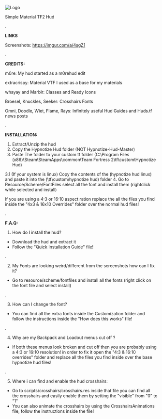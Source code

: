 ![Logo](https://i.imgur.com/SEnC0Zf.png)


Simple Material TF2 Hud

.

**LINKS**

Screenshots: https://imgur.com/a/4sgZ1

.

**CREDITS:**

m0re: My hud started as a m0rehud edit

extracrispy: Material VTF I used as a base for my materials

whayay and Marblr: Classes and Ready Icons

Broesel, Knuckles, Seeker: Crosshairs Fonts

Omni, Doodle, Wiet, Flame, Rays: Infinitely useful Hud Guides and Huds.tf news posts

.

**INSTALLATION:**

1. Extract/Unzip the hud
2. Copy the Hypnotize Hud folder (NOT Hypnotize-Hud-Master)
3. Paste The folder to your custom tf folder (C:\Program Files (x86)\Steam\SteamApps\common\Team Fortress 2\tf\custom\Hypnotize Hud) 

3.1 (If your system is linux) Copy the contents of the (hypnotize hud linux) and paste it into the (\tf\custom\hypnotize hud\) folder
4. Go to Resource/Scheme/FontFiles select all the font and install them (rightclick while selected and install)

If you are using a 4:3 or 16:10 aspect ration replace the all the files you find inside the "4x3 & 16x10 Overrides" folder over the normal hud files!

.

**F.A.Q:**

1. How do I install the hud?

- Download the hud and extract it
- Follow the "Quick Installation Guide" file!

.

2. My Fonts are looking weird/different from the screenshots how can I fix it?

- Go to resource/scheme/fontfiles and install all the fonts (right click on the font file and select install)

.

3. How can I change the font?

- You can find all the extra fonts inside the Customization folder and follow the instructions inside the "How does this works" file!

.

4. Why are my Backpack and Loadout menus cut off ?

- If both these menus look broken and cut off then you are probably using a 4:3 or 16:10 resolution! in order to fix it open the "4:3 & 16:10 overrides" folder and replace all the files you find inside over the base hypnotize hud files!

.

5. Where i can find and enable the hud crosshairs:

- Go to scripts/crosshairs/crosshairs.res inside that file you can find all the crosshairs and easily enable them by setting the "visible" from "0" to "1"
- You can also animate the crosshairs by using the CrosshairsAnimations file, follow the instructions inside the file!

